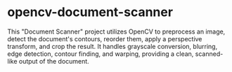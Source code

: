 # opencv-document-scanner
This "Document Scanner" project utilizes OpenCV to preprocess an image, detect the document's contours, reorder them, apply a perspective transform, and crop the result. It handles grayscale conversion, blurring, edge detection, contour finding, and warping, providing a clean, scanned-like output of the document.
